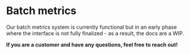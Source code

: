 # Batch metrics

Our batch metrics system is currently functional but in an early phase where the interface is not fully finalized - as a result, the docs are a WIP. 

**If you are a customer and have any questions, feel free to reach out!**
